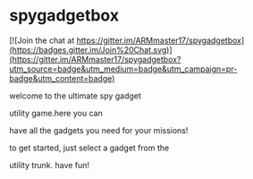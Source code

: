 # spygadgetbox

[![Join the chat at https://gitter.im/ARMmaster17/spygadgetbox](https://badges.gitter.im/Join%20Chat.svg)](https://gitter.im/ARMmaster17/spygadgetbox?utm_source=badge&utm_medium=badge&utm_campaign=pr-badge&utm_content=badge)


welcome to the ultimate spy gadget 

utility game.here you can

have all the gadgets you need for your missions!

to get started, just select a gadget from the

utility trunk. have fun!
